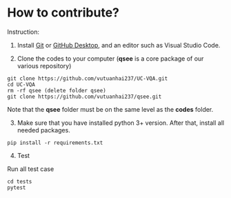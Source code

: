 # **How to contribute?**

Instruction:
1. Install [Git](https://git-scm.com/) or [GitHub Desktop](https://desktop.github.com/), and an editor such as Visual Studio Code.

2. Clone the codes to your computer (**qsee** is a core package of our various repository)
```
git clone https://github.com/vutuanhai237/UC-VQA.git
cd UC-VQA
rm -rf qsee (delete folder qsee)
git clone https://github.com/vutuanhai237/qsee.git
```

Note that the **qsee** folder must be on the same level as the **codes** folder.

3. Make sure that you have installed python 3+ version. After that, install all needed packages.
```
pip install -r requirements.txt
```
4. Test

Run all test case
```
cd tests
pytest
```